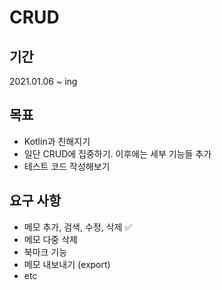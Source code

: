 # CRUD

## 기간
2021.01.06 ~ ing

## 목표
* Kotlin과 친해지기
* 일단 CRUD에 집중하기. 이후에는 세부 기능들 추가
* 테스트 코드 작성해보기

## 요구 사항
- 메모 추가, 검색, 수정, 삭제 ✅
- 메모 다중 삭제
- 북마크 기능
- 메모 내보내기 (export)
- etc
